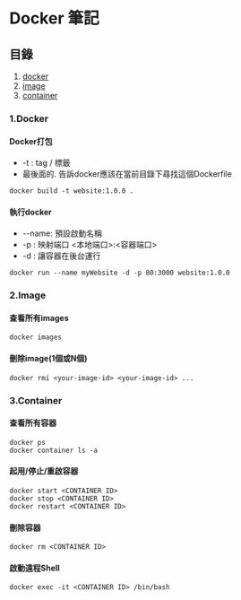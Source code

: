 # Docker 筆記

## 目錄
1. [docker](#1.docker打包)
2. [image](#2.image)
3. [container](#3.container)


### 1.Docker
#### Docker打包
* -t : tag / 標籤
* 最後面的. 告訴docker應該在當前目錄下尋找這個Dockerfile
```shell
docker build -t website:1.0.0 .
```
#### 執行docker
* --name: 預設啟動名稱
* -p : 映射端口 <本地端口>:<容器端口>
* -d : 讓容器在後台運行
```shell
docker run --name myWebsite -d -p 80:3000 website:1.0.0
```

### 2.Image
#### 查看所有images
```shell
docker images
```
#### 刪除image(1個或N個)
```shell
docker rmi <your-image-id> <your-image-id> ...
```

### 3.Container
#### 查看所有容器
```shell
docker ps
docker container ls -a
```
#### 起用/停止/重啟容器
```shell
docker start <CONTAINER ID>
docker stop <CONTAINER ID>
docker restart <CONTAINER ID>
```
#### 刪除容器
```shell
docker rm <CONTAINER ID>
```
#### 啟動遠程Shell
```shell
docker exec -it <CONTAINER ID> /bin/bash
```